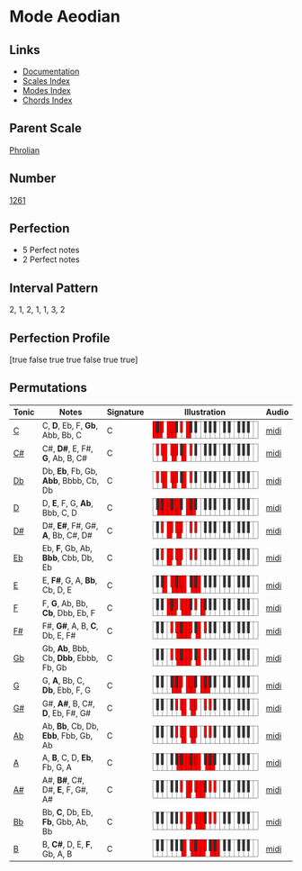 # Mode Aeodian

## Links

- [Documentation](index.md)
- [Scales Index](Scales.md)
- [Modes Index](Modes.md)
- [Chords Index](Chords.md)

## Parent Scale

[Phrolian](ScalePhrolian.md)

## Number

[1261](https://ianring.com/musictheory/scales/1261)

## Perfection

- 5 Perfect notes
- 2 Perfect notes

## Interval Pattern

2, 1, 2, 1, 1, 3, 2

## Perfection Profile

[true false true true false true true]

## Permutations

| Tonic | Notes | Signature | Illustration | Audio |
|-------|-------|-----------|--------------|-------|
| [C](ModeCNaturalAeodian.md) | C, **D**, Eb, F, **Gb**, Abb, Bb, C | C | ![CNaturalAeodian](ModeCNaturalAeodian.png) | [midi](https://github.com/edipermadi/music/blob/main/docs/ModeCNaturalAeodian.mid?raw=true) |
| [C#](ModeCSharpAeodian.md) | C#, **D#**, E, F#, **G**, Ab, B, C# | C | ![CSharpAeodian](ModeCSharpAeodian.png) | [midi](https://github.com/edipermadi/music/blob/main/docs/ModeCSharpAeodian.mid?raw=true) |
| [Db](ModeDFlatAeodian.md) | Db, **Eb**, Fb, Gb, **Abb**, Bbbb, Cb, Db | C | ![DFlatAeodian](ModeDFlatAeodian.png) | [midi](https://github.com/edipermadi/music/blob/main/docs/ModeDFlatAeodian.mid?raw=true) |
| [D](ModeDNaturalAeodian.md) | D, **E**, F, G, **Ab**, Bbb, C, D | C | ![DNaturalAeodian](ModeDNaturalAeodian.png) | [midi](https://github.com/edipermadi/music/blob/main/docs/ModeDNaturalAeodian.mid?raw=true) |
| [D#](ModeDSharpAeodian.md) | D#, **E#**, F#, G#, **A**, Bb, C#, D# | C | ![DSharpAeodian](ModeDSharpAeodian.png) | [midi](https://github.com/edipermadi/music/blob/main/docs/ModeDSharpAeodian.mid?raw=true) |
| [Eb](ModeEFlatAeodian.md) | Eb, **F**, Gb, Ab, **Bbb**, Cbb, Db, Eb | C | ![EFlatAeodian](ModeEFlatAeodian.png) | [midi](https://github.com/edipermadi/music/blob/main/docs/ModeEFlatAeodian.mid?raw=true) |
| [E](ModeENaturalAeodian.md) | E, **F#**, G, A, **Bb**, Cb, D, E | C | ![ENaturalAeodian](ModeENaturalAeodian.png) | [midi](https://github.com/edipermadi/music/blob/main/docs/ModeENaturalAeodian.mid?raw=true) |
| [F](ModeFNaturalAeodian.md) | F, **G**, Ab, Bb, **Cb**, Dbb, Eb, F | C | ![FNaturalAeodian](ModeFNaturalAeodian.png) | [midi](https://github.com/edipermadi/music/blob/main/docs/ModeFNaturalAeodian.mid?raw=true) |
| [F#](ModeFSharpAeodian.md) | F#, **G#**, A, B, **C**, Db, E, F# | C | ![FSharpAeodian](ModeFSharpAeodian.png) | [midi](https://github.com/edipermadi/music/blob/main/docs/ModeFSharpAeodian.mid?raw=true) |
| [Gb](ModeGFlatAeodian.md) | Gb, **Ab**, Bbb, Cb, **Dbb**, Ebbb, Fb, Gb | C | ![GFlatAeodian](ModeGFlatAeodian.png) | [midi](https://github.com/edipermadi/music/blob/main/docs/ModeGFlatAeodian.mid?raw=true) |
| [G](ModeGNaturalAeodian.md) | G, **A**, Bb, C, **Db**, Ebb, F, G | C | ![GNaturalAeodian](ModeGNaturalAeodian.png) | [midi](https://github.com/edipermadi/music/blob/main/docs/ModeGNaturalAeodian.mid?raw=true) |
| [G#](ModeGSharpAeodian.md) | G#, **A#**, B, C#, **D**, Eb, F#, G# | C | ![GSharpAeodian](ModeGSharpAeodian.png) | [midi](https://github.com/edipermadi/music/blob/main/docs/ModeGSharpAeodian.mid?raw=true) |
| [Ab](ModeAFlatAeodian.md) | Ab, **Bb**, Cb, Db, **Ebb**, Fbb, Gb, Ab | C | ![AFlatAeodian](ModeAFlatAeodian.png) | [midi](https://github.com/edipermadi/music/blob/main/docs/ModeAFlatAeodian.mid?raw=true) |
| [A](ModeANaturalAeodian.md) | A, **B**, C, D, **Eb**, Fb, G, A | C | ![ANaturalAeodian](ModeANaturalAeodian.png) | [midi](https://github.com/edipermadi/music/blob/main/docs/ModeANaturalAeodian.mid?raw=true) |
| [A#](ModeASharpAeodian.md) | A#, **B#**, C#, D#, **E**, F, G#, A# | C | ![ASharpAeodian](ModeASharpAeodian.png) | [midi](https://github.com/edipermadi/music/blob/main/docs/ModeASharpAeodian.mid?raw=true) |
| [Bb](ModeBFlatAeodian.md) | Bb, **C**, Db, Eb, **Fb**, Gbb, Ab, Bb | C | ![BFlatAeodian](ModeBFlatAeodian.png) | [midi](https://github.com/edipermadi/music/blob/main/docs/ModeBFlatAeodian.mid?raw=true) |
| [B](ModeBNaturalAeodian.md) | B, **C#**, D, E, **F**, Gb, A, B | C | ![BNaturalAeodian](ModeBNaturalAeodian.png) | [midi](https://github.com/edipermadi/music/blob/main/docs/ModeBNaturalAeodian.mid?raw=true) |
